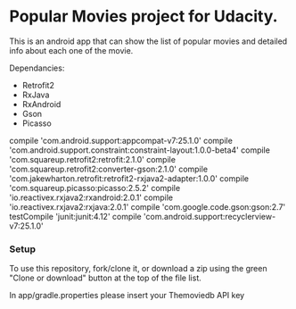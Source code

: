 # Popular Movies project for Udacity.

This is an android app that can show the list of popular movies and detailed info about each one of the movie.

Dependancies:
* Retrofit2
* RxJava
* RxAndroid
* Gson
* Picasso

 compile 'com.android.support:appcompat-v7:25.1.0'
    compile 'com.android.support.constraint:constraint-layout:1.0.0-beta4'
    compile 'com.squareup.retrofit2:retrofit:2.1.0'
    compile 'com.squareup.retrofit2:converter-gson:2.1.0'
    compile 'com.jakewharton.retrofit:retrofit2-rxjava2-adapter:1.0.0'
    compile 'com.squareup.picasso:picasso:2.5.2'
    compile 'io.reactivex.rxjava2:rxandroid:2.0.1'
    compile 'io.reactivex.rxjava2:rxjava:2.0.1'
    compile 'com.google.code.gson:gson:2.7'
    testCompile 'junit:junit:4.12'
    compile 'com.android.support:recyclerview-v7:25.1.0'

### Setup
To use this repository, fork/clone it, or download a zip using the green "Clone or download" button at the top of the file list.

In app/gradle.properties please insert your Themoviedb API key
